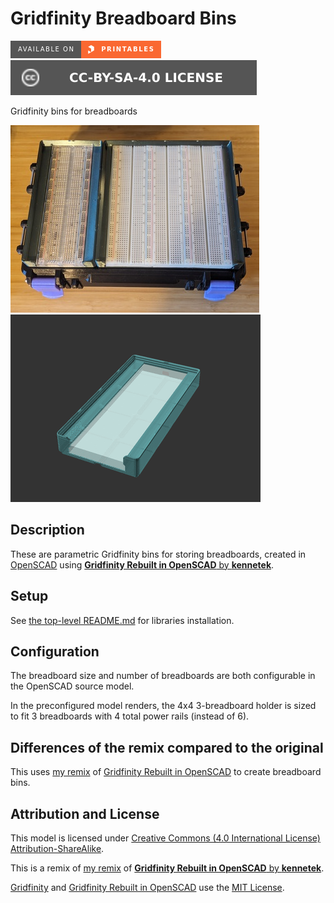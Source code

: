 # Gridfinity Breadboard Bins

[![Available on Printables][printables-badge]][printables-model]
[![CC-BY-SA-4.0 license][license-badge]][license]

Gridfinity bins for breadboards

![Photo](images/readme/photo1.jpg)
![Model render](images/readme/demo.gif)

## Description

These are parametric Gridfinity bins for storing breadboards, created in
[OpenSCAD][openscad] using
[**Gridfinity Rebuilt in OpenSCAD** by **kennetek**][gridfinity-rebuilt-openscad].

## Setup

See [the top-level README.md](/README.md) for libraries installation.

## Configuration

The breadboard size and number of breadboards are both configurable in the
OpenSCAD source model.

In the preconfigured model renders, the 4x4 3-breadboard holder is sized to fit
3 breadboards with 4 total power rails (instead of 6).

## Differences of the remix compared to the original

This uses [my remix][rebuilt-bins-model] of
[Gridfinity Rebuilt in OpenSCAD][gridfinity-rebuilt-openscad]
to create breadboard bins.

## Attribution and License

This model is licensed under
[Creative Commons (4.0 International License) Attribution-ShareAlike][license].

This is a remix of [my remix][rebuilt-bins-model] of
[**Gridfinity Rebuilt in OpenSCAD** by **kennetek**][gridfinity-rebuilt-openscad].

[Gridfinity][gridfinity] and
[Gridfinity Rebuilt in OpenSCAD][gridfinity-rebuilt-openscad]
use the [MIT License][gridfinity-license].

[gridfinity-license]: LICENSE.gridfinity
[gridfinity-rebuilt-openscad]: https://github.com/kennetek/gridfinity-rebuilt-openscad
[gridfinity]: https://www.youtube.com/watch?v=ra_9zU-mnl8
[license-badge]: /_static/license-badge-cc-by-sa-4.0.svg
[license]: http://creativecommons.org/licenses/by-sa/4.0/
[openscad]: https://openscad.org
[printables-badge]: /_static/printables-badge.png
[printables-model]: https://www.printables.com/model/764343
[rebuilt-bins-model]: ../rebuilt-bins/
